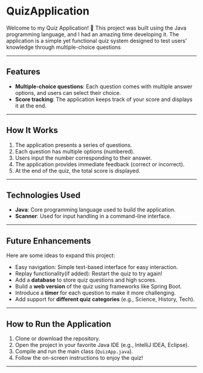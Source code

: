 # QuizApplication
Welcome to my Quiz Application! 🎉 This project was built using the Java programming language, and I had an amazing time developing it. The application is a simple yet functional quiz system designed to test users’ knowledge through multiple-choice questions


---

## Features  
- **Multiple-choice questions**: Each question comes with multiple answer options, and users can select their choice.  
- **Score tracking**: The application keeps track of your score and displays it at the end.  

---

## How It Works  
1. The application presents a series of questions.  
2. Each question has multiple options (numbered).  
3. Users input the number corresponding to their answer.  
4. The application provides immediate feedback (correct or incorrect).  
5. At the end of the quiz, the total score is displayed.  

---

## Technologies Used  
- **Java**: Core programming language used to build the application.  
- **Scanner**: Used for input handling in a command-line interface.  

---

## Future Enhancements  
Here are some ideas to expand this project:  
- Easy navigation: Simple text-based interface for easy interaction.  
- Replay functionality(if added): Restart the quiz to try again!  
- Add a **database** to store quiz questions and high scores.  
- Build a **web version** of the quiz using frameworks like Spring Boot.  
- Introduce a **timer** for each question to make it more challenging.  
- Add support for **different quiz categories** (e.g., Science, History, Tech).  

---

## How to Run the Application  
1. Clone or download the repository.  
2. Open the project in your favorite Java IDE (e.g., IntelliJ IDEA, Eclipse).  
3. Compile and run the main class (`QuizApp.java`).  
4. Follow the on-screen instructions to enjoy the quiz!  

---
